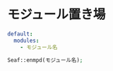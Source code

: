 モジュール置き場
===========================

```yaml
default:
  modules:
    - モジュール名
```

```php
Seaf::enmpd(モジュール名);
```
